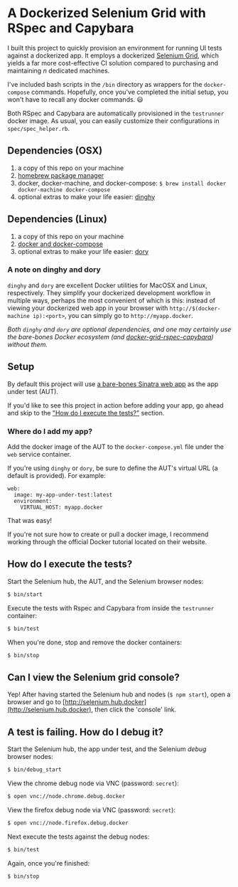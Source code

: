# A Dockerized Selenium Grid with RSpec and Capybara

I built this project to quickly provision an environment for running
UI tests against a dockerized app. It employs a dockerized [Selenium Grid](https://github.com/SeleniumHQ/selenium/wiki/Grid2), which yields a far more cost-effective CI solution compared to purchasing and maintaining *n* dedicated machines.

I've included bash scripts in the `/bin` directory as wrappers for the `docker-compose` commands. Hopefully, once you've completed the initial setup, you won't have to recall any docker commands. :smiley:

Both RSpec and Capybara are automatically provisioned in the `testrunner` docker image. As usual, you can easily customize their configurations in `spec/spec_helper.rb`.

## Dependencies (OSX)

1. a copy of this repo on your machine
2. [homebrew package manager](http://brew.sh/)
3. docker, docker-machine, and docker-compose: `$ brew install docker docker-machine docker-compose`
4. optional extras to make your life easier: [dinghy](https://github.com/codekitchen/dinghy)
   
## Dependencies (Linux)

1. a copy of this repo on your machine
2. [docker and docker-compose](https://docs.docker.com/engine/installation/linux/)
3. optional extras to make your life easier: [dory](https://github.com/FreedomBen/dory)

### A note on dinghy and dory

`dinghy` and `dory` are excellent Docker utilities for MacOSX and Linux, respectively. They simplify your dockerized
development workflow in multiple ways, perhaps the most convenient of which is this: instead of viewing your dockerized 
web app in your browser with `http://$(docker-machine ip):<port>`, you can simply go to `http://myapp.docker`.

_Both `dinghy` and `dory` are optional dependencies, and one may certainly use the bare-bones Docker ecosystem 
(and [docker-grid-rspec-capybara](https://github.com/mycargus/docker-grid-rspec-capybara)) without them._

## Setup

By default this project will use [a bare-bones Sinatra web app](https://github.com/mycargus/hello_docker_world) as the 
app under test (AUT). 

If you'd like to see this project in action before adding your app, go ahead and skip to the 
["How do I execute the tests?"](https://github.com/mycargus/docker-grid-rspec-capybara/blob/master/README.md#how-do-i-execute-the-tests) section.

### Where do I add my app?

Add the docker image of the AUT to the `docker-compose.yml` file under the `web` service container. 

If you're using `dinghy` or `dory`, be sure to define the AUT's virtual URL (a default is provided). For example:

```
web:
  image: my-app-under-test:latest
  environment:
    VIRTUAL_HOST: myapp.docker
```

That was easy!

If you're not sure how to create or pull a docker image, I recommend working through the official Docker tutorial located on
their website.

## How do I execute the tests?

Start the Selenium hub, the AUT, and the Selenium browser nodes:

```sh
$ bin/start
```

Execute the tests with Rspec and Capybara from inside the `testrunner` container:

```sh
$ bin/test
```

When you're done, stop and remove the docker containers:

```sh
$ bin/stop
```

## Can I view the Selenium grid console?

Yep! After having started the Selenium hub and nodes (`$ npm start`), open a
browser and go to [http://selenium.hub.docker](http://selenium.hub.docker), then click the 'console' link.

## A test is failing. How do I debug it?

Start the Selenium hub, the app under test, and the Selenium *debug* browser nodes:

```sh
$ bin/debug_start
```

View the chrome debug node via VNC (password: `secret`):

```sh
$ open vnc://node.chrome.debug.docker
```

View the firefox debug node via VNC (password: `secret`):

```sh
$ open vnc://node.firefox.debug.docker
```

Next execute the tests against the debug nodes:

```sh
$ bin/test
```

Again, once you're finished:

```sh
$ bin/stop
```

